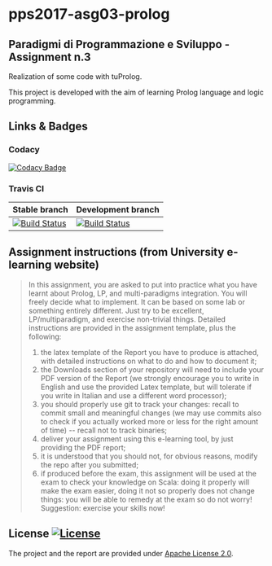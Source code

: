 # pps2017-asg03-prolog #

## Paradigmi di Programmazione e Sviluppo - Assignment n.3 ##

Realization of some code with tuProlog.

This project is developed with the aim of learning Prolog language and logic programming.

## Links & Badges ##

### Codacy ###

[![Codacy Badge](https://api.codacy.com/project/badge/Grade/81a68877f6ab4e10a385bfd86958605f)](https://www.codacy.com/app/NiccoMlt/pps2017-asg03-prolog?utm_source=github.com&amp;utm_medium=referral&amp;utm_content=NiccoMlt/pps2017-asg03-prolog&amp;utm_campaign=Badge_Grade)


### Travis CI ###

<center>

|                                                                 Stable branch                                                                 |                                                               Development branch                                                               |
|-----------------------------------------------------------------------------------------------------------------------------------------------|------------------------------------------------------------------------------------------------------------------------------------------------|
| [![Build Status](https://travis-ci.com/NiccoMlt/pps2017-asg03-prolog.svg?branch=master)](https://travis-ci.com/NiccoMlt/pps2017-asg03-prolog) | [![Build Status](https://travis-ci.com/NiccoMlt/pps2017-asg03-prolog.svg?branch=develop)](https://travis-ci.com/NiccoMlt/pps2017-asg03-prolog) |

</center>

## Assignment instructions (from University e-learning website) ##

> In this assignment, you are asked to put into practice what you have learnt about Prolog, LP, and multi-paradigms integration. 
> You will freely decide what to implement. 
> It can be based on some lab or something entirely different. 
> Just try to be excellent, LP/multiparadigm, and exercise non-trivial things. 
> Detailed instructions are provided in the assignment template, plus the following:
> 1. the latex template of the Report you have to produce is attached, with detailed instructions on what to do and how to document it;
> 2. the Downloads section of your repository will need to include your PDF version of the Report
>    (we strongly encourage you to write in English and use the provided Latex template, but will tolerate if you write in Italian and use a different word processor);
> 3. you should properly use git to track your changes: recall to commit small and meaningful changes
>    (we may use commits also to check if you actually worked more or less for the right amount of time) -- recall not to track binaries;
> 4. deliver your assignment using this e-learning tool, by just providing the PDF report;
> 5. it is understood that you should not, for obvious reasons, modify the repo after you submitted;
> 6. if produced before the exam, this assignment will be used at the exam to check your knowledge on Scala: 
>    doing it properly will make the exam easier, doing it not so properly does not change things: you will be able to remedy at the exam so do not worry! 
> Suggestion: exercise your skills now!

## License [![License](https://img.shields.io/badge/License-Apache%202.0-blue.svg)](https://opensource.org/licenses/Apache-2.0) ##

The project and the report are provided under [Apache License 2.0](https://www.apache.org/licenses/LICENSE-2.0).
